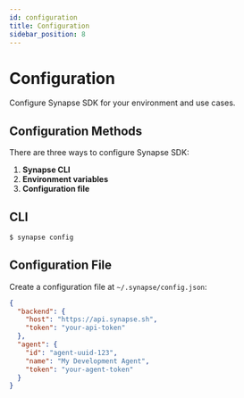 ```yaml
---
id: configuration
title: Configuration
sidebar_position: 8
---
```


# Configuration

Configure Synapse SDK for your environment and use cases.

## Configuration Methods

There are three ways to configure Synapse SDK:

1. **Synapse CLI**
2. **Environment variables**
3. **Configuration file**

## CLI

```bash
$ synapse config
```

## Configuration File

Create a configuration file at `~/.synapse/config.json`:

```json
{
  "backend": {
    "host": "https://api.synapse.sh",
    "token": "your-api-token"
  },
  "agent": {
    "id": "agent-uuid-123",
    "name": "My Development Agent",
    "token": "your-agent-token"
  }
}
```
